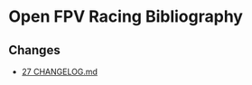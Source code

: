 # Open FPV Racing Bibliography

## Changes

- [27 CHANGELOG.md](https://github.com/hdjm01/Open-FPV-Racing-Bibliography/issues/27)